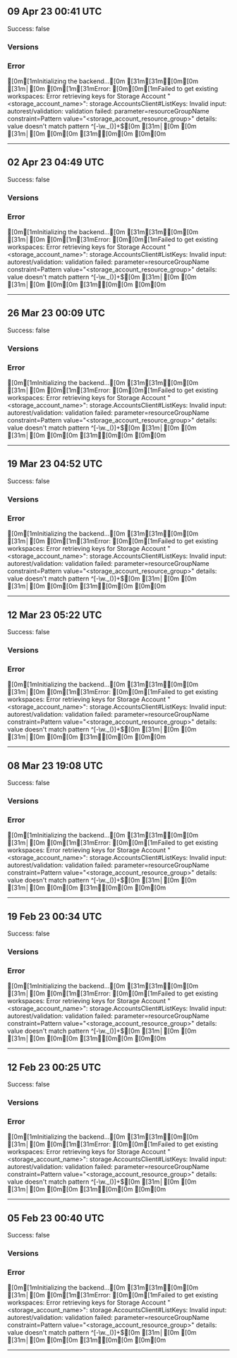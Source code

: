 ## 09 Apr 23 00:41 UTC

Success: false

### Versions



### Error


[0m[1mInitializing the backend...[0m
[31m[31m╷[0m[0m
[31m│[0m [0m[1m[31mError: [0m[0m[1mFailed to get existing workspaces: Error retrieving keys for Storage Account "<storage_account_name>": storage.AccountsClient#ListKeys: Invalid input: autorest/validation: validation failed: parameter=resourceGroupName constraint=Pattern value="<storage_account_resource_group>" details: value doesn't match pattern ^[-\w\._\(\)]+$[0m
[31m│[0m [0m
[31m│[0m [0m[0m
[31m╵[0m[0m
[0m[0m

---

## 02 Apr 23 04:49 UTC

Success: false

### Versions



### Error


[0m[1mInitializing the backend...[0m
[31m[31m╷[0m[0m
[31m│[0m [0m[1m[31mError: [0m[0m[1mFailed to get existing workspaces: Error retrieving keys for Storage Account "<storage_account_name>": storage.AccountsClient#ListKeys: Invalid input: autorest/validation: validation failed: parameter=resourceGroupName constraint=Pattern value="<storage_account_resource_group>" details: value doesn't match pattern ^[-\w\._\(\)]+$[0m
[31m│[0m [0m
[31m│[0m [0m[0m
[31m╵[0m[0m
[0m[0m

---

## 26 Mar 23 00:09 UTC

Success: false

### Versions



### Error


[0m[1mInitializing the backend...[0m
[31m[31m╷[0m[0m
[31m│[0m [0m[1m[31mError: [0m[0m[1mFailed to get existing workspaces: Error retrieving keys for Storage Account "<storage_account_name>": storage.AccountsClient#ListKeys: Invalid input: autorest/validation: validation failed: parameter=resourceGroupName constraint=Pattern value="<storage_account_resource_group>" details: value doesn't match pattern ^[-\w\._\(\)]+$[0m
[31m│[0m [0m
[31m│[0m [0m[0m
[31m╵[0m[0m
[0m[0m

---

## 19 Mar 23 04:52 UTC

Success: false

### Versions



### Error


[0m[1mInitializing the backend...[0m
[31m[31m╷[0m[0m
[31m│[0m [0m[1m[31mError: [0m[0m[1mFailed to get existing workspaces: Error retrieving keys for Storage Account "<storage_account_name>": storage.AccountsClient#ListKeys: Invalid input: autorest/validation: validation failed: parameter=resourceGroupName constraint=Pattern value="<storage_account_resource_group>" details: value doesn't match pattern ^[-\w\._\(\)]+$[0m
[31m│[0m [0m
[31m│[0m [0m[0m
[31m╵[0m[0m
[0m[0m

---

## 12 Mar 23 05:22 UTC

Success: false

### Versions



### Error


[0m[1mInitializing the backend...[0m
[31m[31m╷[0m[0m
[31m│[0m [0m[1m[31mError: [0m[0m[1mFailed to get existing workspaces: Error retrieving keys for Storage Account "<storage_account_name>": storage.AccountsClient#ListKeys: Invalid input: autorest/validation: validation failed: parameter=resourceGroupName constraint=Pattern value="<storage_account_resource_group>" details: value doesn't match pattern ^[-\w\._\(\)]+$[0m
[31m│[0m [0m
[31m│[0m [0m[0m
[31m╵[0m[0m
[0m[0m

---

## 08 Mar 23 19:08 UTC

Success: false

### Versions



### Error


[0m[1mInitializing the backend...[0m
[31m[31m╷[0m[0m
[31m│[0m [0m[1m[31mError: [0m[0m[1mFailed to get existing workspaces: Error retrieving keys for Storage Account "<storage_account_name>": storage.AccountsClient#ListKeys: Invalid input: autorest/validation: validation failed: parameter=resourceGroupName constraint=Pattern value="<storage_account_resource_group>" details: value doesn't match pattern ^[-\w\._\(\)]+$[0m
[31m│[0m [0m
[31m│[0m [0m[0m
[31m╵[0m[0m
[0m[0m

---

## 19 Feb 23 00:34 UTC

Success: false

### Versions



### Error


[0m[1mInitializing the backend...[0m
[31m[31m╷[0m[0m
[31m│[0m [0m[1m[31mError: [0m[0m[1mFailed to get existing workspaces: Error retrieving keys for Storage Account "<storage_account_name>": storage.AccountsClient#ListKeys: Invalid input: autorest/validation: validation failed: parameter=resourceGroupName constraint=Pattern value="<storage_account_resource_group>" details: value doesn't match pattern ^[-\w\._\(\)]+$[0m
[31m│[0m [0m
[31m│[0m [0m[0m
[31m╵[0m[0m
[0m[0m

---

## 12 Feb 23 00:25 UTC

Success: false

### Versions



### Error


[0m[1mInitializing the backend...[0m
[31m[31m╷[0m[0m
[31m│[0m [0m[1m[31mError: [0m[0m[1mFailed to get existing workspaces: Error retrieving keys for Storage Account "<storage_account_name>": storage.AccountsClient#ListKeys: Invalid input: autorest/validation: validation failed: parameter=resourceGroupName constraint=Pattern value="<storage_account_resource_group>" details: value doesn't match pattern ^[-\w\._\(\)]+$[0m
[31m│[0m [0m
[31m│[0m [0m[0m
[31m╵[0m[0m
[0m[0m

---

## 05 Feb 23 00:40 UTC

Success: false

### Versions



### Error


[0m[1mInitializing the backend...[0m
[31m[31m╷[0m[0m
[31m│[0m [0m[1m[31mError: [0m[0m[1mFailed to get existing workspaces: Error retrieving keys for Storage Account "<storage_account_name>": storage.AccountsClient#ListKeys: Invalid input: autorest/validation: validation failed: parameter=resourceGroupName constraint=Pattern value="<storage_account_resource_group>" details: value doesn't match pattern ^[-\w\._\(\)]+$[0m
[31m│[0m [0m
[31m│[0m [0m[0m
[31m╵[0m[0m
[0m[0m

---


